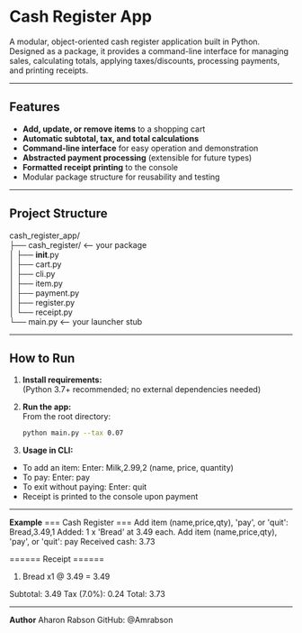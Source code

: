 # Cash Register App

A modular, object-oriented cash register application built in Python.  
Designed as a package, it provides a command-line interface for managing sales, calculating totals, applying taxes/discounts, processing payments, and printing receipts.

---

## Features

- **Add, update, or remove items** to a shopping cart
- **Automatic subtotal, tax, and total calculations**
- **Command-line interface** for easy operation and demonstration
- **Abstracted payment processing** (extensible for future types)
- **Formatted receipt printing** to the console
- Modular package structure for reusability and testing

---

## Project Structure
cash_register_app/ <br>
    ├── cash_register/       <-- your package<br>
    │   ├── __init__.py<br>
    │   ├── cart.py<br>
    │   ├── cli.py<br>
    │   ├── item.py<br>
    │   ├── payment.py<br>
    │   ├── register.py<br>
    │   └── receipt.py<br>
    └── main.py              <-- your launcher stub<br>

---

## How to Run

1. **Install requirements:**  
   (Python 3.7+ recommended; no external dependencies needed)

2. **Run the app:**  
   From the root directory:
   ```bash
   python main.py --tax 0.07
3. **Usage in CLI:**
  - To add an item:
  Enter: Milk,2.99,2 (name, price, quantity)
  - To pay:
  Enter: pay
  - To exit without paying:
  Enter: quit
  - Receipt is printed to the console upon payment

---

**Example**
=== Cash Register ===
Add item (name,price,qty), 'pay', or 'quit': Bread,3.49,1
Added: 1 x 'Bread' at 3.49 each.
Add item (name,price,qty), 'pay', or 'quit': pay
Received cash: 3.73

====== Receipt ======
1. Bread x1 @ 3.49 = 3.49

Subtotal: 3.49
Tax (7.0%): 0.24
Total: 3.73

---

**Author**
Aharon Rabson
GitHub: @Amrabson

